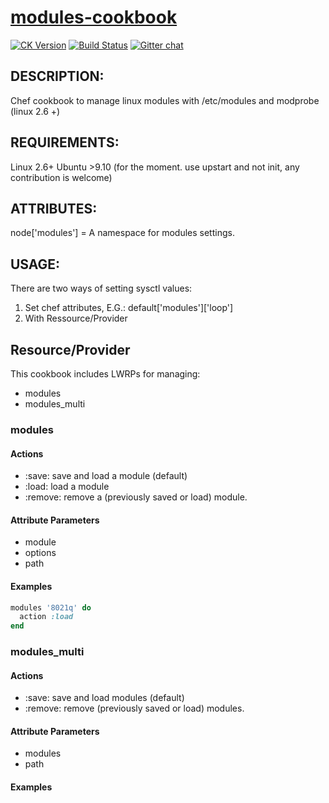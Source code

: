 # [modules-cookbook](https://github.com/redguide/modules)
[![CK Version](http://img.shields.io/cookbook/v/modules.svg)](https://supermarket.chef.io/cookbooks/modules)
[![Build Status](https://travis-ci.org/redguide/modules.svg?branch=master)](https://travis-ci.org/redguide/modules)
[![Gitter chat](https://badges.gitter.im/redguide/modules.png)](https://gitter.im/redguide/modules)


## DESCRIPTION:
Chef cookbook to manage linux modules with /etc/modules and modprobe (linux 2.6 +)

## REQUIREMENTS:

Linux 2.6+
Ubuntu >9.10 (for the moment. use upstart and not init, any contribution is welcome)

## ATTRIBUTES:
node['modules'] = A namespace for modules settings.

## USAGE:
There are two ways of setting sysctl values:
1. Set chef attributes, E.G.:
   default['modules']['loop']
2. With Ressource/Provider

## Resource/Provider

This cookbook includes LWRPs for managing:
* modules
* modules_multi

### modules

#### Actions

- :save: save and load a module (default)
- :load: load a module
- :remove: remove a (previously saved or load) module.

#### Attribute Parameters

- module
- options
- path


#### Examples

```ruby
modules '8021q' do
  action :load
end
```

### modules_multi

#### Actions

- :save: save and load modules (default)
- :remove: remove (previously saved or load) modules.

#### Attribute Parameters

- modules
- path

#### Examples
